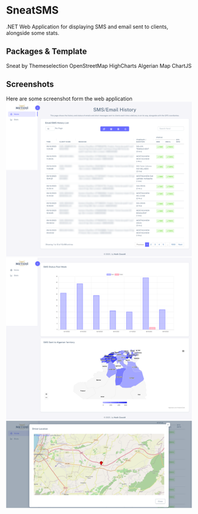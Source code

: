 # SneatSMS
.NET Web Application for displaying SMS and email sent to clients, alongside some stats.

## Packages & Template 
Sneat by Themeselection
OpenStreetMap 
HighCharts Algerian Map 
ChartJS

## Screenshots 
Here are some screenshot form the web application
![main](src/data.png)
![stats](src/stats.png)
![map](src/map1.png)
